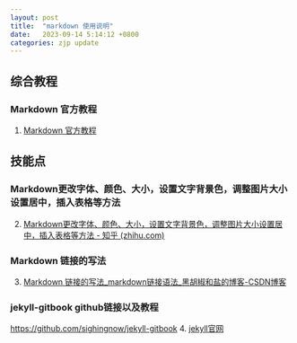 ```yaml
---
layout: post
title:  "markdown 使用说明"
date:   2023-09-14 5:14:12 +0800
categories: zjp update
---
```


综合教程
-------------
### Markdown 官方教程
1. [Markdown 官方教程](https://markdown.com.cn/)

技能点
-------------
### Markdown更改字体、颜色、大小，设置文字背景色，调整图片大小设置居中，插入表格等方法
2. [Markdown更改字体、颜色、大小，设置文字背景色，调整图片大小设置居中，插入表格等方法 - 知乎 (zhihu.com)](https://zhuanlan.zhihu.com/p/139007418)
### Markdown 链接的写法
3. [Markdown 链接的写法_markdown链接语法_黑胡椒和盐的博客-CSDN博客](https://blog.csdn.net/qq_32320399/article/details/99823695)
### jekyll-gitbook github链接以及教程
https://github.com/sighingnow/jekyll-gitbook
4. [jekyll官网](https://www.jekyll.com.cn/)

